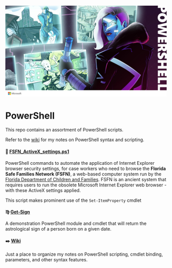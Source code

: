 ![PowerShell Hero](img/logo.jpg)

# PowerShell
This repo contains an assortment of PowerShell scripts.

Refer to the [wiki](wiki) for my notes on PowerShell syntax and scripting.

#### :floppy_disk: [FSFN_ActiveX_settings.ps1](FSFN_ActiveX_settings.ps1)
PowerShell commands to automate the application of Internet Explorer browser security settings, for case workers who need to browse the **Florida Safe Families Network (FSFN)**, a web-based computer system run by the [Florida Department of Children and Families](https://www.myflfamilies.com/).
FSFN is an ancient system that requires users to run the obsolete Microsoft Internet Explorer web browser - with these ActiveX settings applied.

This script makes prominent use of the `Set-ItemProperty` cmdlet 

#### :virgo: [Get-Sign](Get-Sign.ps1)
A demonstration PowerShell module and cmdlet that will return the astrological sign of a person born on a given date.

#### :black_nib: [Wiki](https://github.com/jasper-zanjani/PowerShell/Wiki)
Just a place to organize my notes on PowerShell scripting, cmdlet binding, parameters, and other syntax features.
